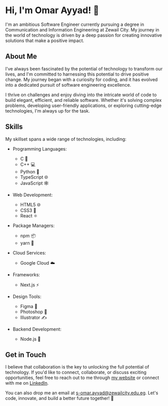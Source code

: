 # Hi, I'm Omar Ayyad! 👋

I'm an ambitious Software Engineer currently pursuing a degree in Communication and Information Engineering at Zewail City. My journey in the world of technology is driven by a deep passion for creating innovative solutions that make a positive impact.

## About Me

I've always been fascinated by the potential of technology to transform our lives, and I'm committed to harnessing this potential to drive positive change. My journey began with a curiosity for coding, and it has evolved into a dedicated pursuit of software engineering excellence.

I thrive on challenges and enjoy diving into the intricate world of code to build elegant, efficient, and reliable software. Whether it's solving complex problems, developing user-friendly applications, or exploring cutting-edge technologies, I'm always up for the task.

## Skills

My skillset spans a wide range of technologies, including:

- Programming Languages: 
  - C 🌟
  - C++ 💻
  - Python 🐍
  - TypeScript 🌐
  - JavaScript 🕸️
  
- Web Development:
  - HTML5 🌐
  - CSS3 🎨
  - React ⚛️

- Package Managers:
  - npm 📦
  - yarn 🧶

- Cloud Services:
  - Google Cloud ☁️

- Frameworks:
  - Next.js ⚡

- Design Tools:
  - Figma 🎨
  - Photoshop 📸
  - Illustrator ✍️

- Backend Development:
  - Node.js 🚀

## Get in Touch

I believe that collaboration is the key to unlocking the full potential of technology. If you'd like to connect, collaborate, or discuss exciting opportunities, feel free to reach out to me through [my website](https://www.omarayyad.tech) or connect with me on [LinkedIn](https://www.linkedin.com/in/omar-ayyad/).

You can also drop me an email at s-omar.ayyad@zewailcity.edu.eg. Let's code, innovate, and build a better future together! 🚀
